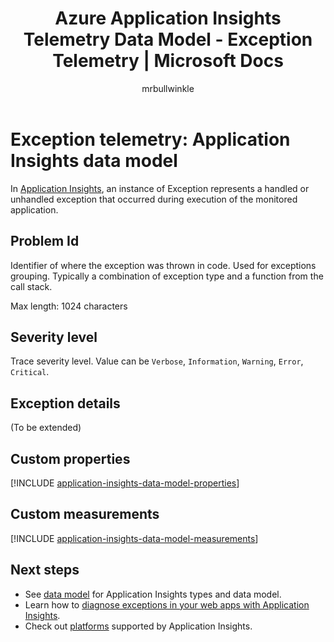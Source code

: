 ﻿---
title: Azure Application Insights Telemetry Data Model - Exception Telemetry | Microsoft Docs
description: Application Insights data model for exception telemetry
services: application-insights
documentationcenter: .net
author: mrbullwinkle
manager: carmonm

ms.service: application-insights
ms.workload: TBD
ms.tgt_pltfrm: ibiza
ms.devlang: multiple
ms.topic: conceptual
ms.date: 04/25/2017
ms.reviewer: sergkanz
ms.author: mbullwin

---
# Exception telemetry: Application Insights data model

In [Application Insights](app-insights-overview.md), an instance of Exception represents a handled or unhandled exception that occurred during execution of the monitored application.

## Problem Id

Identifier of where the exception was thrown in code. Used for exceptions grouping. Typically a combination of exception type and a function from the call stack.

Max length: 1024 characters

## Severity level

Trace severity level. Value can be `Verbose`, `Information`, `Warning`, `Error`, `Critical`.

## Exception details

(To be extended)

## Custom properties

[!INCLUDE [application-insights-data-model-properties](../../includes/application-insights-data-model-properties.md)]

## Custom measurements

[!INCLUDE [application-insights-data-model-measurements](../../includes/application-insights-data-model-measurements.md)]

## Next steps

- See [data model](application-insights-data-model.md) for Application Insights types and data model.
- Learn how to [diagnose exceptions in your web apps with Application Insights](app-insights-asp-net-exceptions.md).
- Check out [platforms](app-insights-platforms.md) supported by Application Insights.
